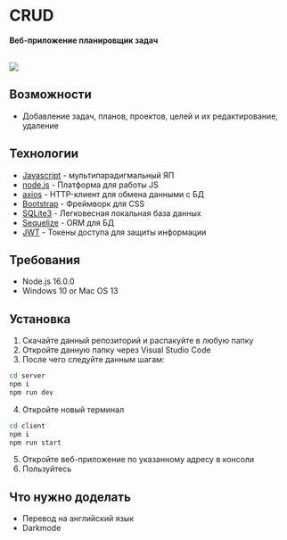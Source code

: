 <h1>
  CRUD
</h1>
   <p>
      <b>
        Веб-приложение планировщик задач
      </b>
    </p>
  <br/>
  <img src="https://cdn.discordapp.com/attachments/361466527460884490/1168549525443579945/image.png?ex=65522b8d&is=653fb68d&hm=676925c2e3dfc86b594c204568a50b866588c5ff7b9cab72cb45e3630e2cb878&" border-radius="15px">




## Возможности

- Добавление задач, планов, проектов, целей и их редактирование, удаление

## Технологии

- [Javascript](https://developer.mozilla.org/en-US/docs/Web/JavaScript) - мультипарадигмальный ЯП
- [node.js](https://github.com/nodejs/node) - Платформа для работы JS
- [axios](https://github.com/axios/axios) - HTTP-клиент для обмена данными с БД
- [Bootstrap](https://github.com/twbs/bootstrap) - Фреймворк для CSS
- [SQLite3](https://www.sqlite.org/index.html) - Легковесная локальная база данных
- [Sequelize](https://sequelize.org/) - ORM для БД
- [JWT](https://jwt.io/) - Токены доступа для защиты информации

## Требования

- Node.js 16.0.0
- Windows 10 or Mac OS 13

## Установка

1. Скачайте данный репозиторий и распакуйте в любую папку
2. Откройте данную папку через Visual Studio Code
3. После чего следуйте данным шагам:

```sh
cd server
npm i
npm run dev
```
4. Откройте новый терминал

```sh
cd client
npm i
npm run start
```

5. Откройте веб-приложение по указанному адресу в консоли
6. Пользуйтесь

## Что нужно доделать

- Перевод на английский язык
- Darkmode
